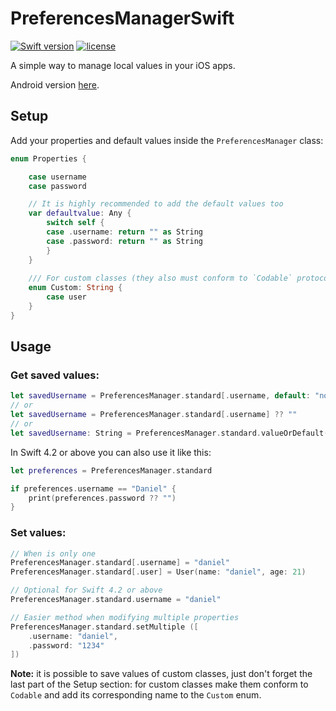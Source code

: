 # PreferencesManagerSwift

[![Swift version](https://img.shields.io/badge/Swift-4-orange.svg)](https://kotlinlang.org/)
[![license](https://img.shields.io/badge/license-MIT-blue.svg)](https://github.com/illescasDaniel/PreferencesManagerSwift/blob/master/LICENSE)

A simple way to manage local values in your iOS apps.

Android version [here](https://github.com/illescasDaniel/PreferencesManagerKT). 

Setup
-----

Add your properties and default values inside the `PreferencesManager` class:
```swift
enum Properties {

    case username
    case password

    // It is highly recommended to add the default values too    
    var defaultvalue: Any {
        switch self {
        case .username: return "" as String
        case .password: return "" as String
        }
    }
    
    /// For custom classes (they also must conform to `Codable` protocol)
    enum Custom: String {
        case user
    }
}
```
Usage
-----

### Get saved values:

```swift
let savedUsername = PreferencesManager.standard[.username, default: "none"]
// or
let savedUsername = PreferencesManager.standard[.username] ?? ""
// or
let savedUsername: String = PreferencesManager.standard.valueOrDefault(for: .username)
```

In Swift 4.2 or above you can also use it like this:

```swift
let preferences = PreferencesManager.standard

if preferences.username == "Daniel" {
    print(preferences.password ?? "")
}
```

### **Set** values:

```swift
// When is only one
PreferencesManager.standard[.username] = "daniel"
PreferencesManager.standard[.user] = User(name: "daniel", age: 21)

// Optional for Swift 4.2 or above
PreferencesManager.standard.username = "daniel"

// Easier method when modifying multiple properties
PreferencesManager.standard.setMultiple ([
    .username: "daniel",
    .password: "1234"
])
```
**Note:** it is possible to save values of custom classes, just don't forget the last part of the Setup section: for custom classes make them conform to `Codable` and add its corresponding name to the `Custom` enum.